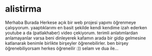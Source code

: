 # alistirma

Merhaba Burada Herkese açık bir web projesi yapımı öğrenmeye çalışıyorum. yaaptıklarımı en basit şekilde kendi kendime izah ederken
youtube a da (patlakhaber) video çekiyorum. terimli anlatımlardan anlamayanlar varsa beni dinleyerek kafamın arada bir gidip gelmesine 
katlanarak benimle birlikte birşeyler öğrenebilirler.
ben birşey öğrenebiliyorsam herkes öğreneilir :))
selam ve dua ile...
